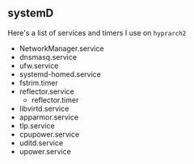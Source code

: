## systemD
Here's a list of services and timers I use on `hyprarch2`

- NetworkManager.service
- dnsmasq.service
- ufw.service
- systemd-homed.service
- fstrim.timer
- reflector.service
  * reflector.timer
- libvirtd.service
- apparmor.service
- tlp.service
- cpupower.service
- uditd.service
- upower.service
